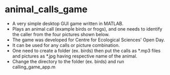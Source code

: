 # animal_calls_game
* A very simple desktop GUI game written in MATLAB. 
* Plays an animal call (example birds or frogs), and one needs to identify the caller from the four pictures shown below. 
* The game was developed for Centre for Ecological Sciences' Open Day. 
* It can be used for any calls or picture combination. 
* One need to create a folder (ex. birds) then put the calls as *.mp3 files and pictures as *.jpg having respective name of the animal.
* Change the directory to the folder (ex. birds) and run calling_game_app.m
